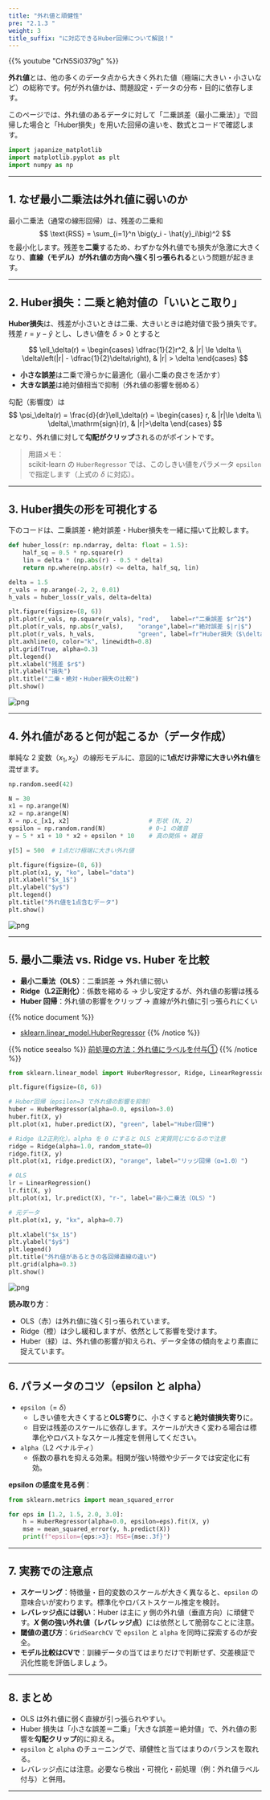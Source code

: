 ```yaml
---
title: "外れ値と頑健性"
pre: "2.1.3 "
weight: 3
title_suffix: "に対応できるHuber回帰について解説！"
---
```


{{% youtube "CrN5Si0379g" %}}


<div class="pagetop-box">
  <p><b>外れ値</b>とは、他の多くのデータ点から大きく外れた値（極端に大きい・小さいなど）の総称です。何が外れ値かは、問題設定・データの分布・目的に依存します。</p>
  <p>このページでは、外れ値のあるデータに対して「二乗誤差（最小二乗法）」で回帰した場合と「Huber損失」を用いた回帰の違いを、数式とコードで確認します。</p>
</div>

```python
import japanize_matplotlib
import matplotlib.pyplot as plt
import numpy as np
```

---

## 1. なぜ最小二乗法は外れ値に弱いのか

最小二乗法（通常の線形回帰）は、残差の二乗和
$$
\text{RSS} = \sum_{i=1}^n \big(y_i - \hat{y}_i\big)^2
$$
を最小化します。残差を<b>二乗</b>するため、わずかな外れ値でも損失が急激に大きくなり、<b>直線（モデル）が外れ値の方向へ強く引っ張られる</b>という問題が起きます。

---

## 2. Huber損失：二乗と絶対値の「いいとこ取り」

**Huber損失**は、残差が小さいときは二乗、大きいときは絶対値で扱う損失です。  
残差 $r = y - \hat{y}$ とし、しきい値を $\delta > 0$ とすると

$$
\ell_\delta(r) =
\begin{cases}
\dfrac{1}{2}r^2, & |r| \le \delta \\
\delta\left(|r| - \dfrac{1}{2}\delta\right), & |r| > \delta
\end{cases}
$$

- **小さな誤差**は二乗で滑らかに最適化（最小二乗の良さを活かす）  
- **大きな誤差**は絶対値相当で抑制（外れ値の影響を弱める）

勾配（影響度）は
$$
\psi_\delta(r) = \frac{d}{dr}\ell_\delta(r) =
\begin{cases}
r, & |r|\le \delta \\
\delta\,\mathrm{sign}(r), & |r|>\delta
\end{cases}
$$
となり、外れ値に対して<b>勾配がクリップ</b>されるのがポイントです。

> 用語メモ：  
> scikit-learn の `HuberRegressor` では、このしきい値をパラメータ `epsilon` で指定します（上式の $\delta$ に対応）。

---

## 3. Huber損失の形を可視化する

下のコードは、二乗誤差・絶対誤差・Huber損失を一緒に描いて比較します。

```python
def huber_loss(r: np.ndarray, delta: float = 1.5):
    half_sq = 0.5 * np.square(r)
    lin = delta * (np.abs(r) - 0.5 * delta)
    return np.where(np.abs(r) <= delta, half_sq, lin)

delta = 1.5
r_vals = np.arange(-2, 2, 0.01)
h_vals = huber_loss(r_vals, delta=delta)

plt.figure(figsize=(8, 6))
plt.plot(r_vals, np.square(r_vals), "red",   label=r"二乗誤差 $r^2$")
plt.plot(r_vals, np.abs(r_vals),    "orange",label=r"絶対誤差 $|r|$")
plt.plot(r_vals, h_vals,            "green", label=fr"Huber損失（$\delta={delta}$）")
plt.axhline(0, color="k", linewidth=0.8)
plt.grid(True, alpha=0.3)
plt.legend()
plt.xlabel("残差 $r$")
plt.ylabel("損失")
plt.title("二乗・絶対・Huber損失の比較")
plt.show()
```

![png](/images/basic/regression/03_Robust_Regression_files/03_Robust_Regression_5_0.png)

---

## 4. 外れ値があると何が起こるか（データ作成）

単純な 2 変数（$x_1, x_2$）の線形モデルに、意図的に<b>1点だけ非常に大きい外れ値</b>を混ぜます。

```python
np.random.seed(42)

N = 30
x1 = np.arange(N)
x2 = np.arange(N)
X = np.c_[x1, x2]                      # 形状 (N, 2)
epsilon = np.random.rand(N)            # 0~1 の雑音
y = 5 * x1 + 10 * x2 + epsilon * 10    # 真の関係 + 雑音

y[5] = 500  # 1点だけ極端に大きい外れ値

plt.figure(figsize=(8, 6))
plt.plot(x1, y, "ko", label="data")
plt.xlabel("$x_1$")
plt.ylabel("$y$")
plt.legend()
plt.title("外れ値を1点含むデータ")
plt.show()
```

![png](/images/basic/regression/03_Robust_Regression_files/03_Robust_Regression_7_0.png)

---

## 5. 最小二乗法 vs. Ridge vs. Huber を比較

- **最小二乗法（OLS）**：二乗誤差 → 外れ値に弱い  
- **Ridge（L2正則化）**：係数を縮める → 少し安定するが、外れ値の影響は残る  
- **Huber 回帰**：外れ値の影響をクリップ → 直線が外れ値に引っ張られにくい

{{% notice document %}}
- [sklearn.linear_model.HuberRegressor](https://scikit-learn.org/stable/modules/generated/sklearn.linear_model.HuberRegressor.html#sklearn.linear_model.HuberRegressor)
{{% /notice %}}

{{% notice seealso %}}
[前処理の方法：外れ値にラベルを付与①](https://k-dm.work/ja/prep/numerical/add_label_to_anomaly/)
{{% /notice %}}

```python
from sklearn.linear_model import HuberRegressor, Ridge, LinearRegression

plt.figure(figsize=(8, 6))

# Huber回帰（epsilon=3 で外れ値の影響を抑制）
huber = HuberRegressor(alpha=0.0, epsilon=3.0)
huber.fit(X, y)
plt.plot(x1, huber.predict(X), "green", label="Huber回帰")

# Ridge（L2正則化）。alpha を 0 にすると OLS と実質同じになるので注意
ridge = Ridge(alpha=1.0, random_state=0)
ridge.fit(X, y)
plt.plot(x1, ridge.predict(X), "orange", label="リッジ回帰（α=1.0）")

# OLS
lr = LinearRegression()
lr.fit(X, y)
plt.plot(x1, lr.predict(X), "r-", label="最小二乗法（OLS）")

# 元データ
plt.plot(x1, y, "kx", alpha=0.7)

plt.xlabel("$x_1$")
plt.ylabel("$y$")
plt.legend()
plt.title("外れ値があるときの各回帰直線の違い")
plt.grid(alpha=0.3)
plt.show()
```

![png](/images/basic/regression/03_Robust_Regression_files/03_Robust_Regression_9_0.png)

**読み取り方**：  
- OLS（赤）は外れ値に強く引っ張られています。  
- Ridge（橙）は少し緩和しますが、依然として影響を受けます。  
- Huber（緑）は、外れ値の影響が抑えられ、データ全体の傾向をより素直に捉えています。

---

## 6. パラメータのコツ（epsilon と alpha）

- `epsilon`（= $\delta$）  
  - しきい値を大きくすると<b>OLS寄り</b>に、小さくすると<b>絶対値損失寄り</b>に。  
  - 目安は残差のスケールに依存します。スケールが大きく変わる場合は標準化やロバストなスケール推定を併用してください。  
- `alpha`（L2 ペナルティ）  
  - 係数の暴れを抑える効果。相関が強い特徴や少データでは安定化に有効。

**epsilon の感度を見る例**：

```python
from sklearn.metrics import mean_squared_error

for eps in [1.2, 1.5, 2.0, 3.0]:
    h = HuberRegressor(alpha=0.0, epsilon=eps).fit(X, y)
    mse = mean_squared_error(y, h.predict(X))
    print(f"epsilon={eps:>3}: MSE={mse:.3f}")
```

---

## 7. 実務での注意点

- **スケーリング**：特徴量・目的変数のスケールが大きく異なると、`epsilon` の意味合いが変わります。標準化やロバストスケール推定を検討。  
- **レバレッジ点には弱い**：Huber は主に $y$ 側の外れ値（垂直方向）に頑健です。<b>$X$ 側の強い外れ値（レバレッジ点）</b>には依然として脆弱なことに注意。  
- **閾値の選び方**：`GridSearchCV` で `epsilon` と `alpha` を同時に探索するのが安全。  
- **モデル比較はCVで**：訓練データの当てはまりだけで判断せず、交差検証で汎化性能を評価しましょう。

---

## 8. まとめ

- OLS は外れ値に弱く直線が引っ張られやすい。  
- Huber 損失は「小さな誤差＝二乗」「大きな誤差＝絶対値」で、外れ値の影響を<b>勾配クリップ</b>的に抑える。  
- `epsilon` と `alpha` のチューニングで、頑健性と当てはまりのバランスを取れる。  
- レバレッジ点には注意。必要なら検出・可視化・前処理（例：外れ値ラベル付与）と併用。

---

